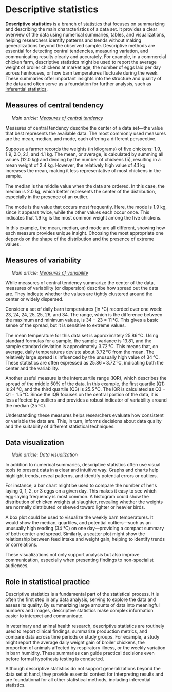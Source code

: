 # Descriptive statistics

**Descriptive statistics** is a branch of [statistics](statistics.md) that focuses on summarizing and describing the main characteristics of a data set. It provides a clear overview of the data using numerical summaries, tables, and visualizations, helping researchers identify patterns and trends without making generalizations beyond the observed sample. Descriptive methods are essential for detecting central tendencies, measuring variation, and communicating results clearly and accurately. For example, in a commercial chicken farm, descriptive statistics might be used to report the average weight of broiler chickens at market age, the number of eggs laid per day across henhouses, or how barn temperatures fluctuate during the week. These summaries offer important insights into the structure and quality of the data and often serve as a foundation for further analysis, such as [inferential statistics](inferential-statistics.md).

## Measures of central tendency
&nbsp;&nbsp;&nbsp;&nbsp;&nbsp;*Main article: [Measures of central tendency](measures-of-central-tendency.md)*

Measures of central tendency describe the center of a data set—the value that best represents the available data. The most commonly used measures are the mean, median, and mode, each offering a different perspective.

Suppose a farmer records the weights (in kilograms) of five chickens: 1.9, 1.9, 2.0, 2.1, and 4.1 kg. The mean, or average, is calculated by summing all values (12.0 kg) and dividing by the number of chickens (5), resulting in a mean weight of 2.4 kg. However, the relatively high value of 4.1 kg increases the mean, making it less representative of most chickens in the sample.

The median is the middle value when the data are ordered. In this case, the median is 2.0 kg, which better represents the center of the distribution, especially in the presence of an outlier.

The mode is the value that occurs most frequently. Here, the mode is 1.9 kg, since it appears twice, while the other values each occur once. This indicates that 1.9 kg is the most common weight among the five chickens.

In this example, the mean, median, and mode are all different, showing how each measure provides unique insight. Choosing the most appropriate one depends on the shape of the distribution and the presence of extreme values.

## Measures of variability
&nbsp;&nbsp;&nbsp;&nbsp;&nbsp;*Main article: [Measures of variability](measures-of-variability.md)*

While measures of central tendency summarize the center of the data, measures of variability (or dispersion) describe how spread out the data are. They indicate whether the values are tightly clustered around the center or widely dispersed.

Consider a set of daily barn temperatures (in °C) recorded over one week: 23, 24, 24, 25, 25, 26, and 34. The range, which is the difference between the maximum and minimum values, is 34 − 23 = 11 °C. This gives a basic sense of the spread, but it is sensitive to extreme values.

The mean temperature for this data set is approximately 25.86 °C. Using standard formulas for a sample, the sample variance is 13.81, and the sample standard deviation is approximately 3.72 °C. This means that, on average, daily temperatures deviate about 3.72 °C from the mean. The relatively large spread is influenced by the unusually high value of 34 °C. These statistics are often expressed as 25.86 ± 3.72 °C, indicating both the center and the variability.

Another useful measure is the interquartile range (IQR), which describes the spread of the middle 50% of the data. In this example, the first quartile (Q1) is 24 °C, and the third quartile (Q3) is 25.5 °C. The IQR is calculated as Q3 − Q1 = 1.5 °C. Since the IQR focuses on the central portion of the data, it is less affected by outliers and provides a robust indicator of variability around the median (25 °C).

Understanding these measures helps researchers evaluate how consistent or variable the data are. This, in turn, informs decisions about data quality and the suitability of different statistical techniques.

## Data visualization
&nbsp;&nbsp;&nbsp;&nbsp;&nbsp;*Main article: Data visualization*

In addition to numerical summaries, descriptive statistics often use visual tools to present data in a clear and intuitive way. Graphs and charts help highlight trends, reveal patterns, and identify potential errors or outliers.

For instance, a bar chart might be used to compare the number of hens laying 0, 1, 2, or 3 eggs on a given day. This makes it easy to see which egg-laying frequency is most common. A histogram could show the distribution of chicken weights at slaughter, revealing whether the weights are normally distributed or skewed toward lighter or heavier birds.

A box plot could be used to visualize the weekly barn temperatures. It would show the median, quartiles, and potential outliers—such as an unusually high reading (34 °C) on one day—providing a compact summary of both center and spread. Similarly, a scatter plot might show the relationship between feed intake and weight gain, helping to identify trends or correlations. 

These visualizations not only support analysis but also improve communication, especially when presenting findings to non-specialist audiences.

## Role in statistical practice

Descriptive statistics is a fundamental part of the statistical process. It is often the first step in any data analysis, serving to explore the data and assess its quality. By summarizing large amounts of data into meaningful numbers and images, descriptive statistics make complex information easier to interpret and communicate. 

In veterinary and animal health research, descriptive statistics are routinely used to report clinical findings, summarize production metrics, and compare data across time periods or study groups. For example, a study might report the average daily weight gain of broiler chickens, the proportion of animals affected by respiratory illness, or the weekly variation in barn humidity. These summaries can guide practical decisions even before formal hypothesis testing is conducted. 

Although descriptive statistics do not support generalizations beyond the data set at hand, they provide essential context for interpreting results and are foundational for all other statistical methods, including inferential statistics.